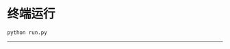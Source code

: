 # 终端运行

```shell
python run.py
```
*********************************************************************************************************************************************************************************************************************************************************************************************************************************************************************************************************************************************************************************************************************************************************************************************************************************************************************************************************************************************************************************************************************************